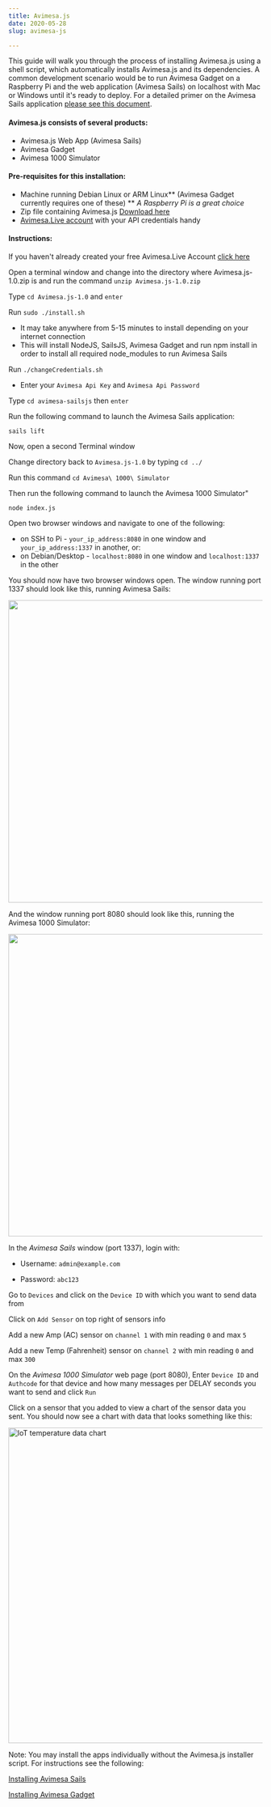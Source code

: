 ```yaml
---
title: Avimesa.js
date: 2020-05-28
slug: avimesa-js

---
```

This guide will walk you through the process of installing Avimesa.js using a shell script, which automatically installs Avimesa.js and its dependencies. A common development scenario would be to run Avimesa Gadget on a Raspberry Pi and the web application (Avimesa Sails) on localhost with Mac or Windows until it's ready to deploy. For a detailed primer on the Avimesa Sails application [please see this document][1].

#### Avimesa.js consists of several products:

*   Avimesa.js Web App (Avimesa Sails)
*   Avimesa Gadget
*   Avimesa 1000 Simulator

#### Pre-requisites for this installation:

*   Machine running Debian Linux or ARM Linux** (Avimesa Gadget currently requires one of these) ** *A Raspberry Pi is a great choice*
*   Zip file containing Avimesa.js [Download here][2]
*   [Avimesa.Live account][3] with your API credentials handy

#### Instructions:

If you haven't already created your free Avimesa.Live Account [click here][3]

Open a terminal window and change into the directory where Avimesa.js-1.0.zip is and run the command `unzip Avimesa.js-1.0.zip`

Type `cd Avimesa.js-1.0` and `enter`

Run `sudo ./install.sh`

*   It may take anywhere from 5-15 minutes to install depending on your internet connection 
*   This will install NodeJS, SailsJS, Avimesa Gadget and run npm install in order to install all required node_modules to run Avimesa Sails

Run `./changeCredentials.sh`

*   Enter your `Avimesa Api Key` and `Avimesa Api Password`

Type `cd avimesa-sailsjs` then `enter`

Run the following command to launch the Avimesa Sails application:

    sails lift
    

Now, open a second Terminal window

Change directory back to `Avimesa.js-1.0` by typing `cd ../`

Run this command `cd Avimesa\ 1000\ Simulator`

Then run the following command to launch the Avimesa 1000 Simulator"

    node index.js
    

Open two browser windows and navigate to one of the following:

*   on SSH to Pi - `your_ip_address:8080` in one window and `your_ip_address:1337` in another, or:
*   on Debian/Desktop - `localhost:8080` in one window and `localhost:1337` in the other

You should now have two browser windows open. The window running port 1337 should look like this, running Avimesa Sails:

<img src="http://13.52.82.105/wp-content/uploads/2019/09/Avimesa-Sails-Login-1024x598.jpg" alt="" width="1024" height="598" class="aligncenter size-large wp-image-3944 shadow-small rounded-corners" />

And the window running port 8080 should look like this, running the Avimesa 1000 Simulator:

<img src="http://13.52.82.105/wp-content/uploads/2019/09/avimesa-1000-simulator-1024x598.jpg" alt="" width="1024" height="598" class="aligncenter size-large wp-image-3945 shadow-small rounded-corners" />

In the *Avimesa Sails* window (port 1337), login with:

*   Username: `admin@example.com`

*   Password: `abc123`

Go to `Devices` and click on the `Device ID` with which you want to send data from

Click on `Add Sensor` on top right of sensors info

Add a new Amp (AC) sensor on `channel 1` with min reading `0` and max `5`

Add a new Temp (Fahrenheit) sensor on `channel 2` with min reading `0` and max `300`

On the *Avimesa 1000 Simulator* web page (port 8080), Enter `Device ID` and `Authcode` for that device and how many messages per DELAY seconds you want to send and click `Run`

Click on a sensor that you added to view a chart of the sensor data you sent. You should now see a chart with data that looks something like this:

<img src="https://avimesa.com/wp-content/uploads/2019/08/IoT-data-chart-temperature-1024x624.png" alt="IoT temperature data chart" width="1024" height="624" class="aligncenter size-large wp-image-3626 shadow-small rounded-corners" />

Note: You may install the apps individually without the Avimesa.js installer script. For instructions see the following:

[Installing Avimesa Sails][1]

[Installing Avimesa Gadget][4]

 [1]: https://avimesa.com/docs/user-guides/avimesa-sails/
 [2]: https://avimesa.com/downloads/
 [3]: https://avimesa.com/create-account/
 [4]: /avimesa-gadget/